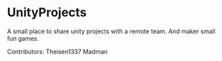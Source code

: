 # UnityProjects
A small place to share unity projects with a remote team. And maker small fun games.

Contributors:
Theisen1337
Madman